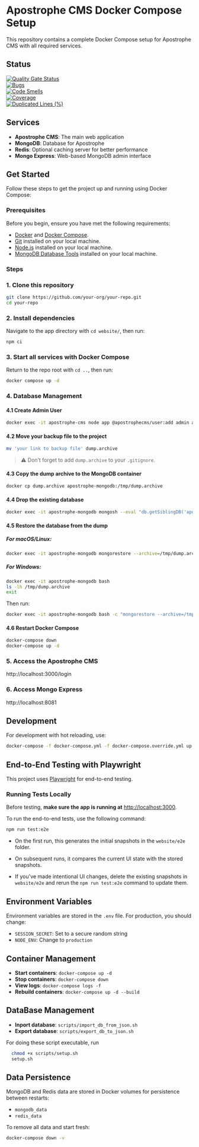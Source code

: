 # Apostrophe CMS Docker Compose Setup

This repository contains a complete Docker Compose setup for Apostrophe CMS with all required services.

## Status

[![Quality Gate Status](https://sonarcloud.io/api/project_badges/measure?project=speedandfunction_website&metric=alert_status)](https://sonarcloud.io/summary/new_code?id=speedandfunction_website)  
[![Bugs](https://sonarcloud.io/api/project_badges/measure?project=speedandfunction_website&metric=bugs)](https://sonarcloud.io/summary/new_code?id=speedandfunction_website)  
[![Code Smells](https://sonarcloud.io/api/project_badges/measure?project=speedandfunction_website&metric=code_smells)](https://sonarcloud.io/summary/new_code?id=speedandfunction_website)  
[![Coverage](https://sonarcloud.io/api/project_badges/measure?project=speedandfunction_website&metric=coverage)](https://sonarcloud.io/summary/new_code?id=speedandfunction_website)  
[![Duplicated Lines (%)](https://sonarcloud.io/api/project_badges/measure?project=speedandfunction_website&metric=duplicated_lines_density)](https://sonarcloud.io/summary/new_code?id=speedandfunction_website)

## Services

- **Apostrophe CMS**: The main web application
- **MongoDB**: Database for Apostrophe
- **Redis**: Optional caching server for better performance
- **Mongo Express**: Web-based MongoDB admin interface

## Get Started

Follow these steps to get the project up and running using Docker Compose:

### Prerequisites

Before you begin, ensure you have met the following requirements:

- [Docker](https://www.docker.com/get-started) and [Docker Compose](https://docs.docker.com/compose/install/).
- [Git](https://git-scm.com/book/en/v2/Getting-Started-Installing-Git) installed on your local machine.
- [Node.js](https://nodejs.org/) installed on your local machine.
- [MongoDB Database Tools](https://www.mongodb.com/try/download/database-tools) installed on your local machine.

### Steps

### 1. Clone this repository

```bash
git clone https://github.com/your-org/your-repo.git
cd your-repo
```

### 2. Install dependencies

Navigate to the app directory with `cd website/`, then run:

```bash
npm ci
```

### 3. Start all services with Docker Compose

Return to the repo root with `cd ..`, then run:

```bash
docker compose up -d
```

### 4. Database Management

#### 4.1 Create Admin User

```bash
docker exec -it apostrophe-cms node app @apostrophecms/user:add admin admin
```

#### 4.2 Move your backup file to the project

```bash
mv 'your link to backup file' dump.archive
```

> ⚠️ Don’t forget to add `dump.archive` to your `.gitignore`.

#### 4.3 Copy the dump archive to the MongoDB container

```bash
docker cp dump.archive apostrophe-mongodb:/tmp/dump.archive
```

#### 4.4 Drop the existing database

```bash
docker exec -it apostrophe-mongodb mongosh --eval "db.getSiblingDB('apostrophe').dropDatabase()"
```

#### 4.5 Restore the database from the dump

##### For macOS/Linux:

```bash
docker exec -it apostrophe-mongodb mongorestore --archive=/tmp/dump.archive --drop --nsFrom="a3-snf.*" --nsTo="apostrophe.*"
```

##### For Windows:

```bash
docker exec -it apostrophe-mongodb bash
ls -lh /tmp/dump.archive
exit
```

Then run:

```bash
docker exec -it apostrophe-mongodb bash -c "mongorestore --archive=/tmp/dump.archive --drop --nsFrom='a3-snf.*' --nsTo='apostrophe.*'"
```

#### 4.6 Restart Docker Compose

```bash
docker-compose down
docker-compose up -d
```

### 5. Access the Apostrophe CMS

http://localhost:3000/login

### 6. Access Mongo Express

http://localhost:8081

## Development

For development with hot reloading, use:

```bash
docker-compose -f docker-compose.yml -f docker-compose.override.yml up -d
```

## End-to-End Testing with Playwright

This project uses [Playwright](https://playwright.dev/) for end-to-end testing.

### Running Tests Locally

Before testing, **make sure the app is running at** [http://localhost:3000](http://localhost:3000).

To run the end-to-end tests, use the following command:

```bash
npm run test:e2e
```

- On the first run, this generates the initial snapshots in the `website/e2e` folder.

- On subsequent runs, it compares the current UI state with the stored snapshots.

- If you've made intentional UI changes, delete the existing snapshots in `website/e2e` and rerun the `npm run test:e2e` command to update them.

## Environment Variables

Environment variables are stored in the `.env` file. For production, you should change:

- `SESSION_SECRET`: Set to a secure random string
- `NODE_ENV`: Change to `production`

## Container Management

- **Start containers**: `docker-compose up -d`
- **Stop containers**: `docker-compose down`
- **View logs**: `docker-compose logs -f`
- **Rebuild containers**: `docker-compose up -d --build`

## DataBase Management

- **Inport database**: `scripts/import_db_from_json.sh`
- **Export database**: `scripts/export_db_to_json.sh`

For doing these script executable, run

```bash
  chmod +x scripts/setup.sh
  setup.sh
```

## Data Persistence

MongoDB and Redis data are stored in Docker volumes for persistence between restarts:

- `mongodb_data`
- `redis_data`

To remove all data and start fresh:

```bash
docker-compose down -v
```
